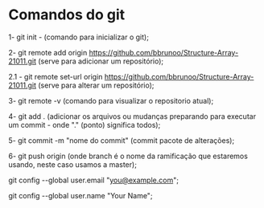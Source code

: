 # Comandos do git
1- git init - (comando para inicializar o git);

2- git remote add origin https://github.com/bbrunoo/Structure-Array-21011.git (serve para adicionar um repositório);

2.1 - git remote set-url origin https://github.com/bbrunoo/Structure-Array-21011.git (serve para alterar um repositório);

3- git remote -v (comando para visualizar o repositorio atual);

4- git add . (adicionar os arquivos ou mudanças preparando para executar um commit - onde "." (ponto) significa todos);

5- git commit -m "nome do commit" (commit pacote de alterações);

6- git push origin <branch> (onde branch é o nome da ramificação que estaremos usando, neste caso usamos a master);

git config --global user.email "you@example.com";

git config --global user.name "Your Name";

